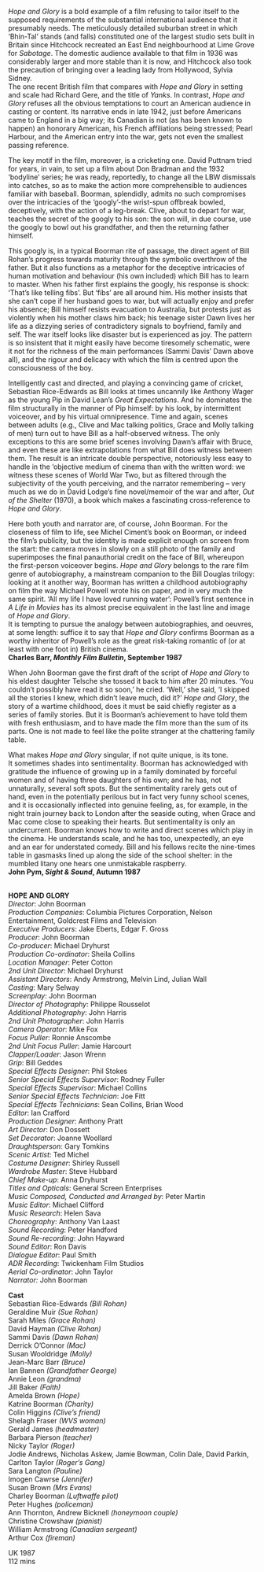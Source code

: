

_Hope and Glory_ is a bold example of a film refusing to tailor itself to the supposed requirements of the substantial international audience that it presumably needs. The meticulously detailed suburban street in which  
‘Bhin-Tal’ stands (and falls) constituted one of the largest studio sets built in Britain since Hitchcock recreated an East End neighbourhood at Lime Grove for _Sabotage_. The domestic audience available to that film in 1936 was considerably larger and more stable than it is now, and Hitchcock also took the precaution of bringing over a leading lady from Hollywood, Sylvia Sidney.  
The one recent British film that compares with _Hope and Glory_ in setting and scale had Richard Gere, and the title of _Yanks_. In contrast, _Hope and Glory_ refuses all the obvious temptations to court an American audience in casting or content. Its narrative ends in late 1942, just before Americans came to England in a big way; its Canadian is not (as has been known to happen) an honorary American, his French affiliations being stressed; Pearl Harbour, and the American entry into the war, gets not even the smallest passing reference.

The key motif in the film, moreover, is a cricketing one. David Puttnam tried for years, in vain, to set up a film about Don Bradman and the 1932 ‘bodyline’ series; he was ready, reportedly, to change all the LBW dismissals into catches, so as to make the action more comprehensible to audiences familiar with baseball. Boorman, splendidly, admits no such compromises over the intricacies of the ‘googly’-the wrist-spun offbreak bowled, deceptively, with the action of a leg-break. Clive, about to depart for war, teaches the secret of the googly to his son: the son will, in due course, use the googly to bowl out his grandfather, and then the returning father himself.

This googly is, in a typical Boorman rite of passage, the direct agent of Bill Rohan’s progress towards maturity through the symbolic overthrow of the father. But it also functions as a metaphor for the deceptive intricacies of human motivation and behaviour (his own included) which Bill has to learn to master. When his father first explains the googly, his response is shock: ‘That’s like telling fibs’. But ‘fibs’ are all around him. His mother insists that she can’t cope if her husband goes to war, but will actually enjoy and prefer his absence; Bill himself resists evacuation to Australia, but protests just as violently when his mother claws him back; his teenage sister Dawn lives her life as a dizzying series of contradictory signals to boyfriend, family and self. The war itself looks like disaster but is experienced as joy. The pattern is so insistent that it might easily have become tiresomely schematic, were it not for the richness of the main performances (Sammi Davis’ Dawn above all), and the rigour and delicacy with which the film is centred upon the consciousness of the boy.

Intelligently cast and directed, and playing a convincing game of cricket, Sebastian Rice-Edwards as Bill looks at times uncannily like Anthony Wager as the young Pip in David Lean’s _Great Expectations_. And he dominates the film structurally in the manner of Pip himself: by his look, by intermittent voiceover, and by his virtual omnipresence. Time and again, scenes between adults (e.g., Clive and Mac talking politics, Grace and Molly talking of men) turn out to have Bill as a half-observed witness. The only exceptions to this are some brief scenes involving Dawn’s affair with Bruce, and even these are like extrapolations from what Bill does witness between them. The result is an intricate double perspective, notoriously less easy to handle in the ‘objective medium of cinema than with the written word: we witness these scenes of World War Two, but as filtered through the subjectivity of the youth perceiving, and the narrator remembering – very much as we do in David Lodge’s fine novel/memoir of the war and after, _Out of the Shelter_ (1970), a book which makes a fascinating cross-reference to _Hope and Glory_.

Here both youth and narrator are, of course, John Boorman. For the closeness of film to life, see Michel Ciment’s book on Boorman, or indeed the film’s publicity, but the identity is made explicit enough on screen from the start: the camera moves in slowly on a still photo of the family and superimposes the final panauthorial credit on the face of Bill, whereupon the first-person voiceover begins. _Hope and Glory_ belongs to the rare film genre of autobiography, a mainstream companion to the Bill Douglas trilogy: looking at it another way, Boorman has written a childhood autobiography on film the way Michael Powell wrote his on paper, and in very much the same spirit. ‘All my life I have loved running water’: Powell’s first sentence in _A Life in Movies_ has its almost precise equivalent in the last line and image of _Hope and Glory_.  
It is tempting to pursue the analogy between autobiographies, and oeuvres, at some length: suffice it to say that _Hope and Glory_ confirms Boorman as a worthy inheritor of Powell’s role as the great risk-taking romantic of (or at least with one foot in) British cinema.  
**Charles Barr, _Monthly Film Bulletin_, September 1987**

When John Boorman gave the first draft of the script of _Hope and Glory_ to his eldest daughter Telsche she tossed it back to him after 20 minutes. ‘You couldn’t possibly have read it so soon,’ he cried. ‘Well,’ she said, ‘I skipped all the stories I knew, which didn’t leave much, did it?’ _Hope and Glory_, the story of a wartime childhood, does it must be said chiefly register as a series of family stories. But it is Boorman’s achievement to have told them with fresh enthusiasm, and to have made the film more than the sum of its parts. One is not made to feel like the polite stranger at the chattering family table.

What makes _Hope and Glory_ singular, if not quite unique, is its tone.  
It sometimes shades into sentimentality. Boorman has acknowledged with gratitude the influence of growing up in a family dominated by forceful women and of having three daughters of his own; and he has, not unnaturally, several soft spots. But the sentimentality rarely gets out of hand, even in the potentially perilous but in fact very funny school scenes, and it is occasionally inflected into genuine feeling, as, for example, in the night train journey back to London after the seaside outing, when Grace and Mac come close to speaking their hearts. But sentimentality is only an undercurrent. Boorman knows how to write and direct scenes which play in the cinema. He understands scale, and he has too, unexpectedly, an eye and an ear for understated comedy.  Bill and his fellows recite the nine-times table in gasmasks lined up along  the side of the school shelter: in the mumbled litany one hears one unmistakable raspberry.  
**John Pym, _Sight & Sound_, Autumn 1987**
<br><br>

**HOPE AND GLORY**<br>
_Director_: John Boorman<br>
_Production Companies_:  Columbia Pictures Corporation,  Nelson Entertainment,  Goldcrest Films and Television<br>
_Executive Producers_: Jake Eberts, Edgar F. Gross<br>
_Producer_: John Boorman<br>
_Co-producer_: Michael Dryhurst<br>
_Production Co-ordinator_: Sheila Collins<br>
_Location Manager_: Peter Cotton<br>
_2nd Unit Director_: Michael Dryhurst<br>
_Assistant Directors_: Andy Armstrong,  Melvin Lind, Julian Wall<br>
_Casting_: Mary Selway<br>
_Screenplay_: John Boorman<br>
_Director of Photography_: Philippe Rousselot<br>
_Additional Photography_: John Harris<br>
_2nd Unit Photographer_: John Harris<br>
_Camera Operator_: Mike Fox<br>
_Focus Puller_: Ronnie Anscombe<br>
_2nd Unit Focus Puller_: Jamie Harcourt<br>
_Clapper/Loader_: Jason Wrenn<br>
_Grip_: Bill Geddes<br>
_Special Effects Designer_: Phil Stokes<br>
_Senior Special Effects Supervisor_: Rodney Fuller<br>
_Special Effects Supervisor_: Michael Collins<br>
_Senior Special Effects Technician_: Joe Fitt<br>
_Special Effects Technicians_: Sean Collins,  Brian Wood<br>
_Editor_: Ian Crafford<br>
_Production Designer_: Anthony Pratt<br>
_Art Director_: Don Dossett<br>
_Set Decorator_: Joanne Woollard<br>
_Draughtsperson_: Gary Tomkins<br>
_Scenic Artist_: Ted Michel<br>
_Costume Designer_: Shirley Russell<br>
_Wardrobe Master_: Steve Hubbard<br>
_Chief Make-up_: Anna Dryhurst<br>
_Titles and Opticals_: General Screen Enterprises<br>
_Music Composed, Conducted and Arranged by_: Peter Martin<br>
_Music Editor_: Michael Clifford<br>
_Music Research_: Helen Sava<br>
_Choreography_: Anthony Van Laast<br>
_Sound Recording_: Peter Handford<br>
_Sound Re-recording_: John Hayward<br>
_Sound Editor_: Ron Davis<br>
_Dialogue Editor_: Paul Smith<br>
_ADR Recording_: Twickenham Film Studios<br>
_Aerial Co-ordinator_: John Taylor<br>
_Narrator:_ John Boorman<br>

**Cast**<br>
Sebastian Rice-Edwards _(Bill Rohan)_<br>
Geraldine Muir _(Sue Rohan)_<br>
Sarah Miles _(Grace Rohan)_<br>
David Hayman _(Clive Rohan)_<br>
Sammi Davis _(Dawn Rohan)_<br>
Derrick O’Connor _(Mac)_<br>
Susan Wooldridge _(Molly)_<br>
Jean-Marc Barr _(Bruce)_<br>
Ian Bannen _(Grandfather George)_<br>
Annie Leon _(grandma)_<br>
Jill Baker _(Faith)_<br>
Amelda Brown _(Hope)_<br>
Katrine Boorman _(Charity)_<br>
Colin Higgins _(Clive’s friend)_<br>
Shelagh Fraser _(WVS woman)_<br>
Gerald James _(headmaster)_<br>
Barbara Pierson _(teacher)_<br>
Nicky Taylor _(Roger)_<br>
Jodie Andrews, Nicholas Askew, Jamie Bowman, Colin Dale, David Parkin, Carlton Taylor _(Roger’s Gang)_<br>
Sara Langton _(Pauline)_<br>
Imogen Cawrse _(Jennifer)_<br>
Susan Brown _(Mrs Evans)_<br>
Charley Boorman _(Luftwaffe pilot)_<br>
Peter Hughes _(policeman)_<br>
Ann Thornton,  Andrew Bicknell _(honeymoon couple)_<br>
Christine Crowshaw _(pianist)_<br>
William Armstrong _(Canadian sergeant)_<br>
Arthur Cox _(fireman)_<br>

UK 1987<br>
112 mins
<!--stackedit_data:
eyJoaXN0b3J5IjpbLTIwMDkxNjMyNzZdfQ==
-->